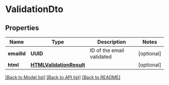 # ValidationDto

## Properties
Name | Type | Description | Notes
------------ | ------------- | ------------- | -------------
**emailId** | **UUID** | ID of the email validated | [optional] 
**html** | [**HTMLValidationResult**](HTMLValidationResult) |  | [optional] 

[[Back to Model list]](../README#documentation-for-models) [[Back to API list]](../README#documentation-for-api-endpoints) [[Back to README]](../README)


